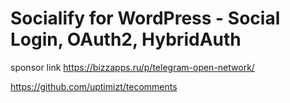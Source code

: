 Socialify for WordPress - Social Login, OAuth2, HybridAuth
=============

sponsor link 
https://bizzapps.ru/p/telegram-open-network/

https://github.com/uptimizt/tecomments
